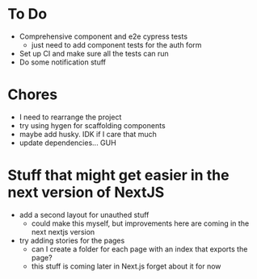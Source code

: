# To Do

- Comprehensive component and e2e cypress tests
  - just need to add component tests for the auth form
- Set up CI and make sure all the tests can run
- Do some notification stuff

# Chores

- I need to rearrange the project
- try using hygen for scaffolding components
- maybe add husky. IDK if I care that much
- update dependencies... GUH

# Stuff that might get easier in the next version of NextJS

- add a second layout for unauthed stuff
  - could make this myself, but improvements here are coming in the next nextjs version
- try adding stories for the pages
  - can I create a folder for each page with an index that exports the page?
  - this stuff is coming later in Next.js forget about it for now
